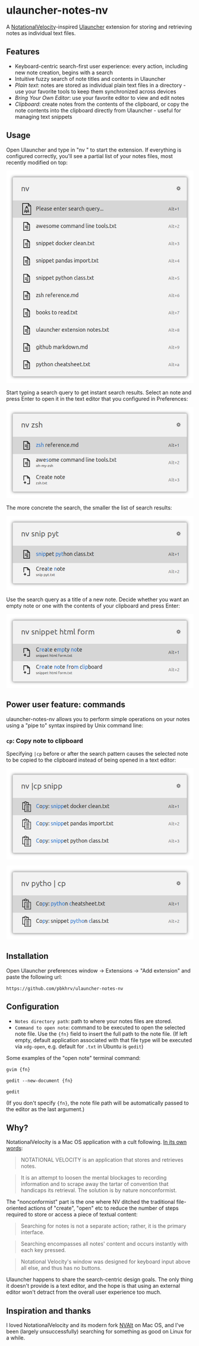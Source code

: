 # ulauncher-notes-nv

A [NotationalVelocity](http://notational.net/)-inspired [Ulauncher](https://ulauncher.io/) extension for storing and retrieving notes as individual text files.


## Features

- Keyboard-centric search-first user experience: every action, including new note creation, begins with a search
- Intuitive fuzzy search of note titles and contents in Ulauncher
- *Plain text*: notes are stored as individual plain text files in a directory - use your favorite tools to keep them synchronized across devices
- *Bring Your Own Editor*: use your favorite editor to view and edit notes
- *Clipboard*: create notes from the contents of the clipboard, or copy the note contents into the clipboard directly from Ulauncher - useful for managing text snippets


## Usage

Open Ulauncher and type in "nv " to start the extension. If everything is configured correctly, you'll see a partial list of your notes files, most recently modified on top:

![All notes, no query](images/screenshots/empty-query.png)

Start typing a search query to get instant search results. Select an note and press Enter to open it in the text editor that you configured in Preferences:

![Query 1](images/screenshots/search-query1.png)

The more concrete the search, the smaller the list of search results:

![Query 2](images/screenshots/search-query2.png)

Use the search query as a title of a new note. Decide whether you want an empty note or one with the contents of your clipboard and press Enter:

![Create note](images/screenshots/create-note.png)


## Power user feature: commands

ulauncher-notes-nv allows you to perform simple operations on your notes using a "pipe to" syntax inspired by Unix command line:

### `cp`: Copy note to clipboard

Specifying `|cp` before or after the search pattern causes the selected note to be copied to the clipboard instead of being opened in a text editor:

![Copy note](images/screenshots/copy-note.png)

![Copy note](images/screenshots/copy-note2.png)


## Installation

Open Ulauncher preferences window -> Extensions -> "Add extension" and paste the following url:

```
https://github.com/pbkhrv/ulauncher-notes-nv
```


## Configuration

- `Notes directory path`: path to where your notes files are stored.
- `Command to open note`: command to be executed to open the selected note file. Use the `{fn}` field to insert the full path to the note file. (If left empty, default application associated with that file type will be executed via `xdg-open`, e.g. default for `.txt` in Ubuntu is `gedit`)

Some examples of the "open note" terminal command:
```
gvim {fn}
```

```
gedit --new-document {fn}
```

```
gedit
```

(If you don't specify `{fn}`, the note file path will be automatically passed to the editor as the last argument.)


## Why?

NotationalVelocity is a Mac OS application with a cult following. [In its own words](http://notational.net):

> NOTATIONAL VELOCITY is an application that stores and retrieves notes.

> It is an attempt to loosen the mental blockages to recording information and to scrape away the tartar of convention that handicaps its retrieval. The solution is by nature nonconformist.

The "nonconformist" part is the one where NV ditched the traditional file-oriented actions of "create", "open" etc to reduce the number of steps required to store or access a piece of textual content:

> Searching for notes is not a separate action; rather, it is the primary interface.

> Searching encompasses all notes' content and occurs instantly with each key pressed.

> Notational Velocity's window was designed for keyboard input above all else, and thus has no buttons.

Ulauncher happens to share the search-centric design goals. The only thing it doesn't provide is a text editor, and the hope is that using an external editor won't detract from the overall user experience too much.


## Inspiration and thanks

I loved NotationalVelocity and its modern fork [NVAlt](https://brettterpstra.com/projects/nvalt/) on Mac OS, and I've been (largely unsuccessfully) searching for something as good on Linux for a while.
